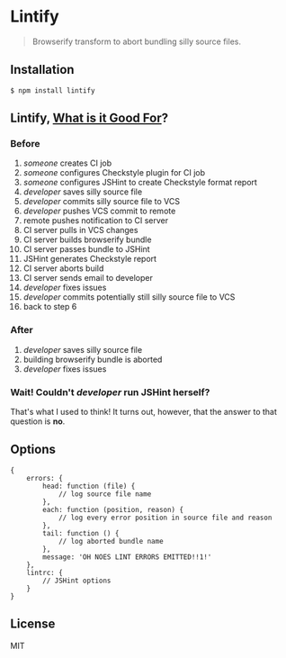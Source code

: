 # Lintify

> Browserify transform to abort bundling silly source files.

## Installation

    $ npm install lintify
    
## Lintify, [What is it Good For](http://en.wikipedia.org/wiki/The_Marine_Biologist#Plot)?

### Before

 1. *someone* creates CI job
 2. *someone* configures Checkstyle plugin for CI job
 3. *someone* configures JSHint to create Checkstyle format report
 4. *developer* saves silly source file
 5. *developer* commits silly source file to VCS
 6. *developer* pushes VCS commit to remote
 7. remote pushes notification to CI server
 8. CI server pulls in VCS changes
 9. CI server builds browserify bundle
10. CI server passes bundle to JSHint
11. JSHint generates Checkstyle report
12. CI server aborts build
13. CI server sends email to developer
14. *developer* fixes issues
15. *developer* commits potentially still silly source file to VCS
16. back to step 6

### After

1. *developer* saves silly source file
2. building browserify bundle is aborted
3. *developer* fixes issues

### Wait! Couldn't *developer* run JSHint herself?

That's what I used to think! 
It turns out, however, that the answer to that question is **no**.

## Options

    {
        errors: {
            head: function (file) {
                // log source file name
            },
            each: function (position, reason) {
                // log every error position in source file and reason
            },
            tail: function () {
                // log aborted bundle name
            },
            message: 'OH NOES LINT ERRORS EMITTED!!1!'
        },
        lintrc: {
            // JSHint options
        }
    }

## License

MIT
